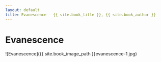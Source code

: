 ```yaml
---
layout: default
title: Evanescence - {{ site.book_title }}, {{ site.book_author }}
---
```


# Evanescence

![Evanescence]({{ site.book_image_path }}evanescence-1.jpg)
